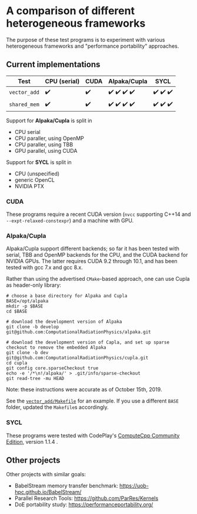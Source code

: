 # A comparison of different heterogeneous frameworks

The purpose of these test programs is to experiment with various heterogeneous frameworks and "performance portability" approaches.

## Current implementations

| Test          | CPU (serial)  | CUDA  | Alpaka/Cupla  | SYCL  |
|---------------|---------------|-------|---------------|-------|
| `vector_add`  | :heavy_check_mark: | :heavy_check_mark: | :heavy_check_mark: :heavy_check_mark: :heavy_check_mark: :heavy_check_mark: | :heavy_check_mark: :heavy_check_mark: :heavy_check_mark: |
| `shared_mem`  | :heavy_check_mark: | :heavy_check_mark: | :heavy_check_mark: :heavy_check_mark: :heavy_check_mark: :heavy_check_mark: | :heavy_check_mark: :heavy_check_mark: :heavy_check_mark: |

Support for **Alpaka/Cupla** is split in
  - CPU serial
  - CPU paraller, using OpenMP
  - CPU paraller, using TBB
  - GPU parallel, using CUDA

Support for **SYCL** is split in
  - CPU (unspecified)
  - generic OpenCL
  - NVIDIA PTX


### CUDA

These programs require a recent CUDA version (`nvcc` supporting C++14 and `--expt-relaxed-constexpr`) and a machine with GPU.


### Alpaka/Cupla

Alpaka/Cupla support different backends; so far it has been tested with serial, TBB and OpenMP backends for the CPU, and the CUDA
backend for NVIDIA GPUs. The latter requires CUDA 9.2 through 10.1, and has been tested with gcc 7.x and gcc 8.x.

Rather than using the advertised `CMake`-based approach, one can use Cupla as header-only library:
```
# choose a base directory for Alpaka and Cupla
BASE=/opt/alpaka
mkdir -p $BASE
cd $BASE

# download the development version of Alpaka
git clone -b develop git@github.com:ComputationalRadiationPhysics/alpaka.git

# download the development version of Capla, and set up sparse checkout to remove the embedded Alpaka
git clone -b dev     git@github.com:ComputationalRadiationPhysics/cupla.git
cd cupla
git config core.sparseCheckout true
echo -e '/*\n!/alpaka/' > .git/info/sparse-checkout
git read-tree -mu HEAD
```

Note: these instructions were accurate as of October 15th, 2019.

See the [`vector_add/Makefile`](vector_add/Makefile) for an example.
If you use a different `BASE` folder, updated the `Makefile`s accordingly.


### SYCL

These programs were tested with CodePlay's [ComputeCpp Community Edition](https://developer.codeplay.com/products/computecpp/ce/home/),
version 1.1.4 .


## Other projects

Other projects with similar goals:
  - BabelStream memory transfer benchmark: https://uob-hpc.github.io/BabelStream/
  - Parallel Research Tools: https://github.com/ParRes/Kernels
  - DoE portability study: https://performanceportability.org/

